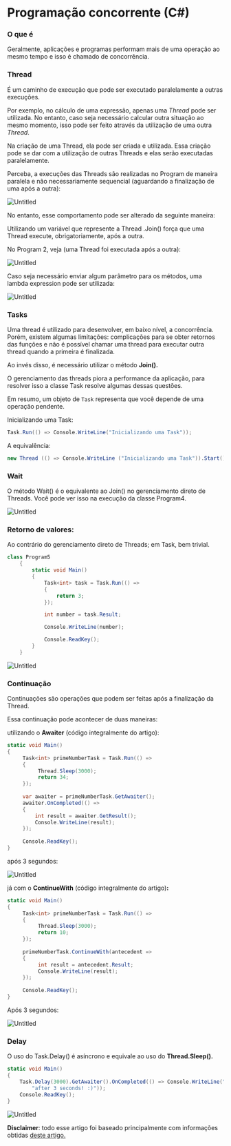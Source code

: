 # Programação concorrente (C#)

### **O que é**

Geralmente, aplicações e programas performam mais de uma operação ao mesmo tempo e isso é chamado de concorrência.

### **Thread**

É um caminho de execução que pode ser executado paralelamente a outras execuções. 

Por exemplo, no cálculo de uma expressão, apenas uma *Thread* pode ser utilizada. No entanto, caso seja necessário calcular outra situação ao mesmo momento, isso pode ser feito através da utilização de uma outra *Thread*.

Na criação de uma Thread, ela pode ser criada e utilizada. Essa criação pode se dar com a utilização de outras Threads e elas serão executadas paralelamente.

Perceba, a execuções das Threads são realizadas no Program de maneira paralela e não necessariamente sequencial (aguardando a finalização de uma após a outra):

![Untitled](assets/1.png)

No entanto, esse comportamento pode ser alterado da seguinte maneira: 

Utilizando um variável que represente a Thread .Join() força que uma Thread execute, obrigatoriamente, após a outra.  

No Program 2, veja (uma Thread foi executada após a outra):

![Untitled](assets/2.png)

Caso seja necessário enviar algum parâmetro para os métodos, uma lambda expression pode ser utilizada:

![Untitled](assets/3.png)


### Tasks

Uma thread é utilizado para desenvolver, em baixo nível, a concorrência. Porém, existem algumas limitações: complicações para se obter retornos das funções e não é possível chamar uma thread para executar outra thread quando a primeira é finalizada.

Ao invés disso, é necessário utilizar o método **Join().** 

O gerenciamento das threads piora a performance da aplicação, para resolver isso a classe Task resolve algumas dessas questões.

Em resumo, um objeto de `Task` representa que você depende de uma operação pendente. 

Inicializando uma Task:

```csharp
Task.Run(() => Console.WriteLine("Inicializando uma Task"));
```

A equivalência:

```csharp
new Thread (() => Console.WriteLine ("Inicializando uma Task")).Start();
```

### Wait

O método Wait() é o equivalente ao Join() no gerenciamento direto de Threads. Você pode ver isso na execução da classe Program4. 

![Untitled](assets/4.png)

### Retorno de valores:

Ao contrário do gerenciamento direto de Threads; em Task, bem trivial. 

```csharp
class Program5
    {
        static void Main()
        {
            Task<int> task = Task.Run(() =>         
            {
                return 3;
            });

            int number = task.Result;

            Console.WriteLine(number);

            Console.ReadKey();
        }
    }
```

![Untitled](assets/5.png)

### Continuação

Continuações são operações que podem ser feitas após a finalização da Thread.

Essa continuação pode acontecer de duas maneiras:

utilizando o **Awaiter** (código integralmente do artigo):

```csharp
static void Main()
{
     Task<int> primeNumberTask = Task.Run(() =>
     {
          Thread.Sleep(3000);
          return 34;
     });
           
     var awaiter = primeNumberTask.GetAwaiter();
     awaiter.OnCompleted(() =>
     {
         int result = awaiter.GetResult();
         Console.WriteLine(result);
     });
 
     Console.ReadKey();
}
```

após 3 segundos:

![Untitled](assets/6.png)

já com o **ContinueWith** (código integralmente do artigo)**:**

```csharp
static void Main()
{
     Task<int> primeNumberTask = Task.Run(() =>
     {
          Thread.Sleep(3000);
          return 10;
     });
 
     primeNumberTask.ContinueWith(antecedent =>
     {
          int result = antecedent.Result;
          Console.WriteLine(result);
     });
 
     Console.ReadKey();
}
```

Após 3 segundos:

![Untitled](assets/7.png)


### **Delay**

O uso do Task.Delay() é asíncrono e equivale ao uso do **Thread.Sleep().**

```csharp
static void Main()
{
    Task.Delay(3000).GetAwaiter().OnCompleted(() => Console.WriteLine("My task is completed " +
        "after 3 seconds! :)"));
    Console.ReadKey();
}
```

![Untitled](assets/8.png)


**Disclaimer**: todo esse artigo foi baseado principalmente com informações obtidas [deste artigo.](https://medium.com/@sawomirkowalski/c-language-concurrency-multithreading-40103c82284)
